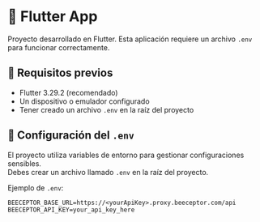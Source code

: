 # 📱 Flutter App

Proyecto desarrollado en Flutter. Esta aplicación requiere un archivo `.env` para funcionar correctamente.

## 🚀 Requisitos previos

- Flutter 3.29.2 (recomendado)
- Un dispositivo o emulador configurado
- Tener creado un archivo `.env` en la raíz del proyecto

## 📄 Configuración del `.env`

El proyecto utiliza variables de entorno para gestionar configuraciones sensibles.  
Debes crear un archivo llamado `.env` en la raíz del proyecto.

Ejemplo de `.env`:

```env
BEECEPTOR_BASE_URL=https://<yourApiKey>.proxy.beeceptor.com/api
BEECEPTOR_API_KEY=your_api_key_here
